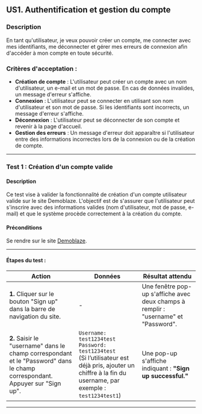 ## US1. Authentification et gestion du compte

### Description
En tant qu'utilisateur, je veux pouvoir créer un compte, me connecter avec mes identifiants, me déconnecter et gérer mes erreurs de connexion afin d'accéder à mon compte en toute sécurité.

### Critères d'acceptation :
- **Création de compte** : L'utilisateur peut créer un compte avec un nom d'utilisateur, un e-mail et un mot de passe. En cas de données invalides, un message d'erreur s'affiche.
- **Connexion** : L'utilisateur peut se connecter en utilisant son nom d'utilisateur et son mot de passe. Si les identifiants sont incorrects, un message d'erreur s'affiche.
- **Déconnexion** : L'utilisateur peut se déconnecter de son compte et revenir à la page d'accueil.
- **Gestion des erreurs** : Un message d'erreur doit apparaître si l'utilisateur entre des informations incorrectes lors de la connexion ou de la création de compte.

---

### Test 1 : Création d'un compte valide

#### Description
Ce test vise à valider la fonctionnalité de création d'un compte utilisateur valide sur le site Demoblaze. L'objectif est de s'assurer que l'utilisateur peut s'inscrire avec des informations valides (nom d'utilisateur, mot de passe, e-mail) et que le système procède correctement à la création du compte.

#### Préconditions
Se rendre sur le site [Demoblaze](https://www.demoblaze.com).

---

#### Étapes du test :
| **Action** | **Données** | **Résultat attendu** |
|------------|-------------|----------------------|
| **1.** Cliquer sur le bouton "Sign up" dans la barre de navigation du site. | - | Une fenêtre pop-up s'affiche avec deux champs à remplir : "username" et "Password". |
| **2.** Saisir le "username" dans le champ correspondant et le "Password" dans le champ correspondant. Appuyer sur "Sign up". | `Username: test1234test` <br> `Password: test1234test` <br> (Si l’utilisateur est déjà pris, ajouter un chiffre à la fin du username, par exemple : `test1234test1`) | Une pop-up s'affiche indiquant : **"Sign up successful."** |

---


